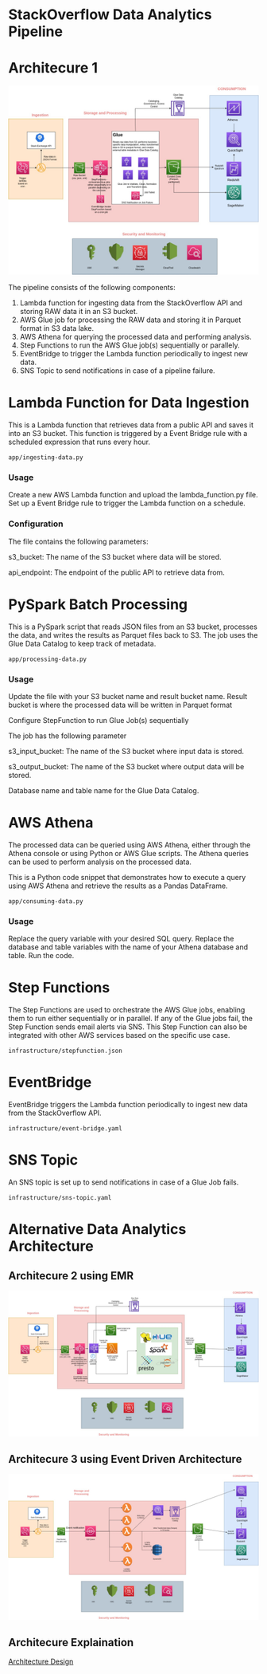 # StackOverflow Data Analytics Pipeline

# Architecure 1

<img src="architecture-design/architecture1.jpg" alt="Alt text" title="Architecture 1" />

The pipeline consists of the following components:

1. Lambda function for ingesting data from the StackOverflow API and storing RAW data it in an S3 bucket.
2. AWS Glue job for processing the RAW data and storing it in Parquet format in S3 data lake.
3. AWS Athena for querying the processed data and performing analysis.
4. Step Functions to run the AWS Glue job(s) sequentially or parallely.
5. EventBridge to trigger the Lambda function periodically to ingest new data.
6. SNS Topic to send notifications in case of a pipeline failure.

# Lambda Function for Data Ingestion

This is a Lambda function that retrieves data from a public API and saves it into an S3 bucket. This function is triggered by a Event Bridge rule with a scheduled expression that runs every hour.

```terminal
app/ingesting-data.py
```

### Usage

Create a new AWS Lambda function and upload the lambda_function.py file.
Set up a Event Bridge rule to trigger the Lambda function on a schedule.

### Configuration

The file contains the following parameters:

s3_bucket: The name of the S3 bucket where data will be stored.

api_endpoint: The endpoint of the public API to retrieve data from.

# PySpark Batch Processing

This is a PySpark script that reads JSON files from an S3 bucket, processes the data, and writes the results as Parquet files back to S3. The job uses the Glue Data Catalog to keep track of metadata.

```terminal
app/processing-data.py
```

### Usage

Update the file with your S3 bucket name and result bucket name. Result bucket is where the processed data will be written in Parquet format

Configure StepFunction to run Glue Job(s) sequentially

The job has the following parameter

s3_input_bucket: The name of the S3 bucket where input data is stored.

s3_output_bucket: The name of the S3 bucket where output data will be stored.

Database name and table name for the Glue Data Catalog.

# AWS Athena

The processed data can be queried using AWS Athena, either through the Athena console or using Python or AWS Glue scripts. The Athena queries can be used to perform analysis on the processed data.

This is a Python code snippet that demonstrates how to execute a query using AWS Athena and retrieve the results as a Pandas DataFrame.

```terminal
app/consuming-data.py
```

### Usage

Replace the query variable with your desired SQL query.
Replace the database and table variables with the name of your Athena database and table.
Run the code.

# Step Functions

The Step Functions are used to orchestrate the AWS Glue jobs, enabling them to run either sequentially or in parallel. If any of the Glue jobs fail, the Step Function sends email alerts via SNS. This Step Function can also be integrated with other AWS services based on the specific use case.

```terminal
infrastructure/stepfunction.json
```

# EventBridge

EventBridge triggers the Lambda function periodically to ingest new data from the StackOverflow API.

```terminal
infrastructure/event-bridge.yaml
```

# SNS Topic

An SNS topic is set up to send notifications in case of a Glue Job fails.

```terminal
infrastructure/sns-topic.yaml
```

# Alternative Data Analytics Architecture

## Architecure 2 using EMR

<img src="architecture-design/architecture2.jpg" alt="Alt text" title="Architecture 1" />

## Architecure 3 using Event Driven Architecture

<img src="architecture-design/architecture3.jpg" alt="Alt text" title="Architecture 1" />

## Architecure Explaination

[Architecture Design](architecture-design/architecture_design.pdf)
